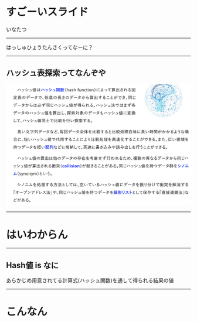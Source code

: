 # すごーいスライド



いなたつ

---
はっしゅひょうたんさくってなーに？

---
## ハッシュ表探索ってなんぞや
![test](ss1.png)

---
# はいわからん

---
## Hash値 is なに

あらかじめ用意されてる計算式(ハッシュ関数)を通して得られる結果の値

---
# こんなん
